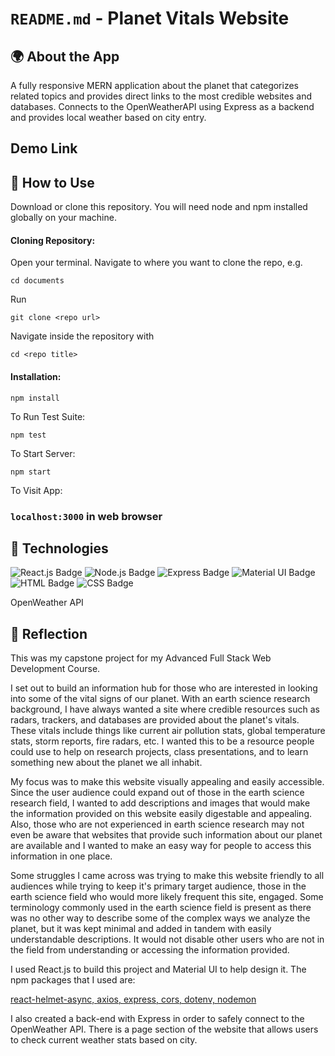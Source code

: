 # `README.md` - Planet Vitals Website

## 🌍 About the App

A fully responsive MERN application about the planet that categorizes related topics and provides direct links to the most credible websites and databases. Connects to the OpenWeatherAPI using Express as a backend and provides local weather based on city entry.

## Demo Link



## 📝 How to Use

Download or clone this repository. You will need node and npm installed globally on your machine.

#### Cloning Repository: 

Open your terminal. Navigate to where you want to clone the repo, e.g.

```
cd documents
```  
 
Run

```
git clone <repo url>
```

Navigate inside the repository with 

```
cd <repo title>
``` 

#### Installation:

```
npm install
``` 

To Run Test Suite:

```
npm test
``` 

To Start Server:

```
npm start
``` 

To Visit App:

### `localhost:3000` in web browser


## 🔨 Technologies

![React.js Badge](https://img.shields.io/badge/React-20232A?style=for-the-badge&logo=react&logoColor=61DAFB)
![Node.js Badge](https://img.shields.io/badge/Node.js-43853D?style=for-the-badge&logo=node.js&logoColor=white)
![Express Badge](https://img.shields.io/badge/Express.js-404D59?style=for-the-badge)
![Material UI Badge](https://img.shields.io/badge/Material--UI-0081CB?style=for-the-badge&logo=material-ui&logoColor=white)
![HTML Badge](https://img.shields.io/badge/HTML5-E34F26?style=for-the-badge&logo=html5&logoColor=white)
![CSS Badge](https://img.shields.io/badge/CSS3-1572B6?style=for-the-badge&logo=css3&logoColor=white)

OpenWeather API


## 🤔 Reflection

This was my capstone project for my Advanced Full Stack Web Development Course. 

I set out to build an information hub for those who are interested in looking into some of the vital signs of our planet. With an earth science research background, I have always wanted a site where credible resources such as radars, trackers, and databases are provided about the planet's vitals. These vitals include things like current air pollution stats, global temperature stats, storm reports, fire radars, etc. I wanted this to be a resource people could use to help on research projects, class presentations, and to learn something new about the planet we all inhabit.

My focus was to make this website visually appealing and easily accessible. Since the user audience could expand out of those in the earth science research field, I wanted to add descriptions and images that would make the information provided on this website easily digestable and appealing. Also, those who are not experienced in earth science research may not even be aware that websites that provide such information about our planet are available and I wanted to make an easy way for people to access this information in one place. 

Some struggles I came across was trying to make this website friendly to all audiences while trying to keep it's primary target audience, those in the earth science field who would more likely frequent this site, engaged. Some terminology commonly used in the earth science field is present as there was no other way to describe some of the complex ways we analyze the planet, but it was kept minimal and added in tandem with easily understandable descriptions. It would not disable other users who are not in the field from understanding or accessing the information provided.

I used React.js to build this project and Material UI to help design it. The npm packages that I used are: 

<a href="https://www.npmjs.com/package/react-helmet-async" alt="react-helmet-asynch npm package link">
 react-helmet-async,
</a>

<a href="https://www.npmjs.com/package/axios" alt="axios npm package link">
 axios,
</a>

<a href="https://www.npmjs.com/package/express" alt="express npm package link">
 express,
</a>

<a href="https://www.npmjs.com/package/cors" alt="cors npm package link">
 cors,
</a>

<a href="https://www.npmjs.com/package/dotenv" alt="dotenv npm package link">
 dotenv,
</a>

<a href="https://www.npmjs.com/package/nodemon" alt="nodemon npm package link">
 nodemon
</a>

I also created a back-end with Express in order to safely connect to the OpenWeather API. There is a page section of the website that allows users to check current weather stats based on city. 
